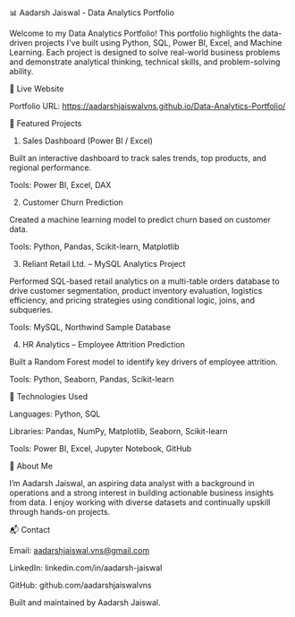 📊 Aadarsh Jaiswal - Data Analytics Portfolio

Welcome to my Data Analytics Portfolio! This portfolio highlights the data-driven projects I've built using Python, SQL, Power BI, Excel, and Machine Learning. Each project is designed to solve real-world business problems and demonstrate analytical thinking, technical skills, and problem-solving ability.

🔗 Live Website

Portfolio URL: https://aadarshjaiswalvns.github.io/Data-Analytics-Portfolio/

💼 Featured Projects

1. Sales Dashboard (Power BI / Excel)

Built an interactive dashboard to track sales trends, top products, and regional performance.

Tools: Power BI, Excel, DAX

2. Customer Churn Prediction

Created a machine learning model to predict churn based on customer data.

Tools: Python, Pandas, Scikit-learn, Matplotlib

3. Reliant Retail Ltd. – MySQL Analytics Project

Performed SQL-based retail analytics on a multi-table orders database to drive customer segmentation, product inventory evaluation, logistics efficiency, and pricing strategies using conditional logic, joins, and subqueries.

Tools: MySQL, Northwind Sample Database

4. HR Analytics – Employee Attrition Prediction

Built a Random Forest model to identify key drivers of employee attrition.

Tools: Python, Seaborn, Pandas, Scikit-learn

🧰 Technologies Used

Languages: Python, SQL

Libraries: Pandas, NumPy, Matplotlib, Seaborn, Scikit-learn

Tools: Power BI, Excel, Jupyter Notebook, GitHub

🙋 About Me

I’m Aadarsh Jaiswal, an aspiring data analyst with a background in operations and a strong interest in building actionable business insights from data. I enjoy working with diverse datasets and continually upskill through hands-on projects.

📬 Contact

Email: aadarshjaiswal.vns@gmail.com

LinkedIn: linkedin.com/in/aadarsh-jaiswal

GitHub: github.com/aadarshjaiswalvns

Built and maintained by Aadarsh Jaiswal.
